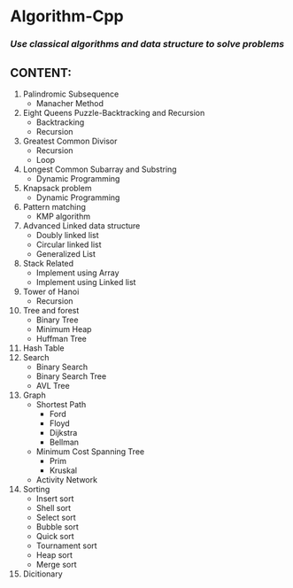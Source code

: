 # Algorithm-Cpp

### _Use classical algorithms and data structure to solve problems_

## CONTENT:

1. Palindromic Subsequence
    -  Manacher Method
2. Eight Queens Puzzle-Backtracking and Recursion
    - Backtracking
    - Recursion
3. Greatest Common Divisor
    - Recursion
    - Loop
4. Longest Common Subarray and Substring
    - Dynamic Programming
5. Knapsack problem
    - Dynamic Programming
6. Pattern matching
    - KMP algorithm
7. Advanced Linked data structure
    - Doubly linked list
    - Circular linked list
    - Generalized List
8. Stack Related
    - Implement using Array
    - Implement using Linked list
9. Tower of Hanoi
    - Recursion
10. Tree and forest
    - Binary Tree
    - Minimum Heap
    - Huffman Tree
11. Hash Table
12. Search
    - Binary Search
    - Binary Search Tree
    - AVL Tree
13. Graph
    - Shortest Path
        - Ford
        - Floyd
        - Dijkstra
        - Bellman
    - Minimum Cost Spanning Tree
        - Prim
        - Kruskal
    - Activity Network
14. Sorting
    - Insert sort
    - Shell sort
    - Select sort
    - Bubble sort
    - Quick sort
    - Tournament sort
    - Heap sort
    - Merge sort
15. Dicitionary
